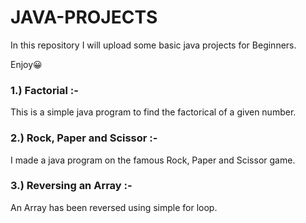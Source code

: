 # JAVA-PROJECTS

In this repository I will upload some basic java projects for Beginners. 

Enjoy😀

### 1.) Factorial :- 

This is a simple java program to find the factorical of a given number.

### 2.) Rock, Paper and Scissor :- 

I made a java program on the famous Rock, Paper and Scissor game.

### 3.) Reversing an Array :-

An Array has been reversed using simple for loop.
